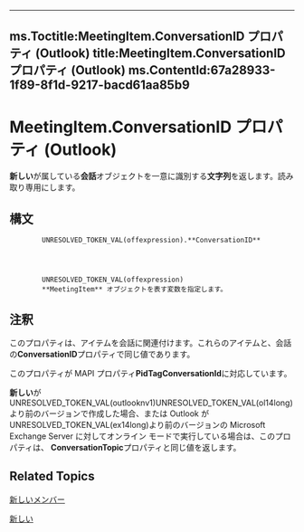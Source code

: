 

---
ms.Toctitle:MeetingItem.ConversationID プロパティ (Outlook)
title:MeetingItem.ConversationID プロパティ (Outlook)
ms.ContentId:67a28933-1f89-8f1d-9217-bacd61aa85b9
---
# MeetingItem.ConversationID プロパティ (Outlook)




**新しい**が属している**会話**オブジェクトを一意に識別する**文字列**を返します。読み取り専用にします。

## 構文

            UNRESOLVED_TOKEN_VAL(offexpression).**ConversationID**




            UNRESOLVED_TOKEN_VAL(offexpression)
            **MeetingItem** オブジェクトを表す変数を指定します。



## 注釈
このプロパティは、アイテムを会話に関連付けます。これらのアイテムと、会話の**ConversationID**プロパティで同じ値であります。



このプロパティが MAPI プロパティ**PidTagConversationId**に対応しています。



**新しい**がUNRESOLVED_TOKEN_VAL(outlooknv1)UNRESOLVED_TOKEN_VAL(ol14long)より前のバージョンで作成した場合、または Outlook がUNRESOLVED_TOKEN_VAL(ex14long)より前のバージョンの Microsoft Exchange Server に対してオンライン モードで実行している場合は、このプロパティは、 **ConversationTopic**プロパティと同じ値を返します。



## Related Topics

[新しいメンバー](9ae6a19d-d326-4c37-90d8-5ed9933672a0.md)

[新しい](b75730f5-b395-3d66-5acd-b64fd8fcd78f.md)




